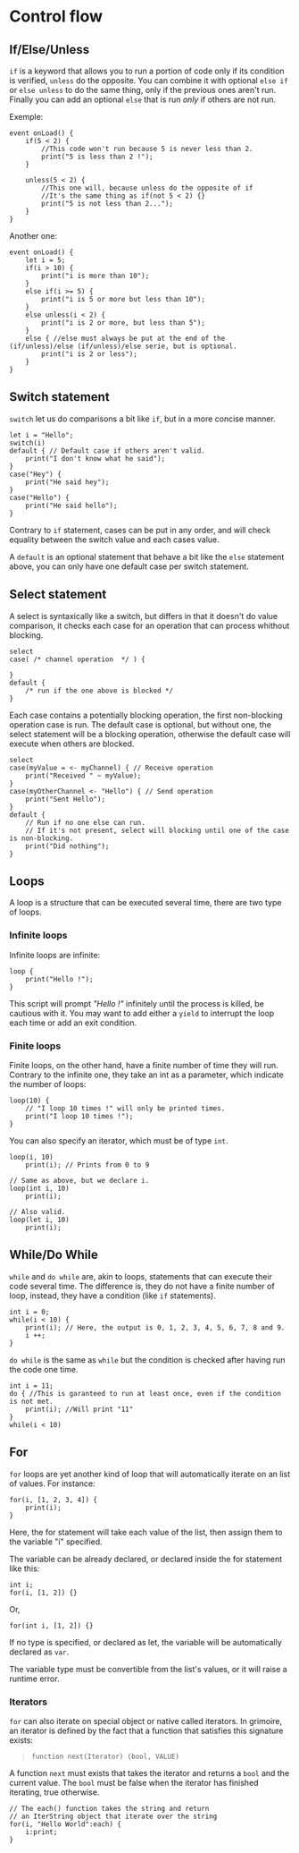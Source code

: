 # Control flow

## If/Else/Unless

`if` is a keyword that allows you to run a portion of code only if its condition is verified, `unless` do the opposite.
You can combine it with optional `else if` or `else unless` to do the same thing, only if the previous ones aren't run.
Finally you can add an optional `else` that is run *only* if others are not run.

Exemple:
```grimoire
event onLoad() {
	if(5 < 2) {
		//This code won't run because 5 is never less than 2.
		print("5 is less than 2 !");
	}

	unless(5 < 2) {
		//This one will, because unless do the opposite of if
		//It's the same thing as if(not 5 < 2) {}
		print("5 is not less than 2...");
	}
}
```
Another one:
```grimoire
event onLoad() {
	let i = 5;
	if(i > 10) {
		print("i is more than 10");
	}
	else if(i >= 5) {
		print("i is 5 or more but less than 10");
	}
	else unless(i < 2) {
		print("i is 2 or more, but less than 5");
	}
	else { //else must always be put at the end of the (if/unless)/else (if/unless)/else serie, but is optional.
		print("i is 2 or less");
	}
}
```

## Switch statement

`switch` let us do comparisons a bit like `if`, but in a more concise manner.

```grimoire
let i = "Hello";
switch(i)
default { // Default case if others aren't valid.
	print("I don't know what he said");
}
case("Hey") {
	print("He said hey");
}
case("Hello") {
	print("He said hello");
}
```

Contrary to `if` statement, cases can be put in any order, and will check equality between the switch value and each cases value.

A `default` is an optional statement that behave a bit like the `else` statement above, you can only have one default case per switch statement.

## Select statement

A select is syntaxically like a switch, but differs in that it doesn't do value comparison, it checks each case for an operation that can process whithout blocking.

```grimoire
select
case( /* channel operation  */ ) {

}
default {
	/* run if the one above is blocked */
}
```

Each case contains a potentially blocking operation, the first non-blocking operation case is run.
The default case is optional, but without one, the select statement will be a blocking operation, otherwise the default case will execute when others are blocked.

```grimoire
select
case(myValue = <- myChannel) { // Receive operation
	print("Received " ~ myValue);
}
case(myOtherChannel <- "Hello") { // Send operation
	print("Sent Hello");
}
default {
	// Run if no one else can run.
	// If it's not present, select will blocking until one of the case is non-blocking.
	print("Did nothing");
}
```

## Loops

A loop is a structure that can be executed several time, there are two type of loops.

### Infinite loops

Infinite loops are infinite:
```grimoire
loop {
	print("Hello !");
}
```
This script will prompt *"Hello !"* infinitely until the process is killed, be cautious with it.
You may want to add either a `yield` to interrupt the loop each time or add an exit condition.

### Finite loops

Finite loops, on the other hand, have a finite number of time they will run.
Contrary to the infinite one, they take an int as a parameter, which indicate the number of loops:
```grimoire
loop(10) {
	// "I loop 10 times !" will only be printed times.
	print("I loop 10 times !");
}
```

You can also specify an iterator, which must be of type `int`.
```grimoire
loop(i, 10)
	print(i); // Prints from 0 to 9

// Same as above, but we declare i.
loop(int i, 10)
	print(i);

// Also valid.
loop(let i, 10)
	print(i);
```

## While/Do While

`while` and `do while` are, akin to loops, statements that can execute their code several time.
The difference is, they do not have a finite number of loop, instead, they have a condition (like `if` statements).
```grimoire
int i = 0;
while(i < 10) {
	print(i); // Here, the output is 0, 1, 2, 3, 4, 5, 6, 7, 8 and 9.
	i ++;
}
```
`do while` is the same as `while` but the condition is checked after having run the code one time.
```grimoire
int i = 11;
do { //This is garanteed to run at least once, even if the condition is not met.
	print(i); //Will print "11"
}
while(i < 10)
```

## For

`for` loops are yet another kind of loop that will automatically iterate on an list of values.
For instance:
```grimoire
for(i, [1, 2, 3, 4]) {
	print(i);
}
```
Here, the for statement will take each value of the list, then assign them to the variable "i" specified.

The variable can be already declared, or declared inside the for statement like this:

```grimoire
int i;
for(i, [1, 2]) {}
```
Or,
```grimoire
for(int i, [1, 2]) {}
```
If no type is specified, or declared as let, the variable will be automatically declared as `var`.

The variable type must be convertible from the list's values, or it will raise a runtime error.

### Iterators

`for` can also iterate on special object or native called iterators.
In grimoire, an iterator is defined by the fact that a function that satisfies this signature exists:
> `function next(Iterator) (bool, VALUE)`

A function `next` must exists that takes the iterator and returns a `bool` and the current value.
The `bool` must be false when the iterator has finished iterating, true otherwise.

```grimoire
// The each() function takes the string and return
// an IterString object that iterate over the string
for(i, "Hello World":each) {
	i:print;
}
```